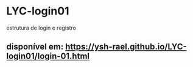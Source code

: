 # LYC-login01
 estrutura de login e registro
## disponível em: https://ysh-rael.github.io/LYC-login01/login-01.html
